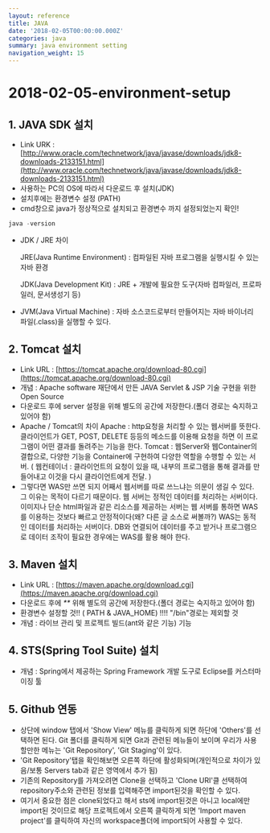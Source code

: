 ```yaml
---
layout: reference
title: JAVA
date: '2018-02-05T00:00:00.000Z'
categories: java
summary: java environment setting
navigation_weight: 15
---
```


# 2018-02-05-environment-setup

## 1. JAVA SDK 설치

* Link URK : [http://www.oracle.com/technetwork/java/javase/downloads/jdk8-downloads-2133151.html](http://www.oracle.com/technetwork/java/javase/downloads/jdk8-downloads-2133151.html) 
* 사용하는 PC의 OS에 따라서 다운로드 후 설치\(JDK\)
* 설치후에는 환경변수 설정 \(PATH\)
* cmd창으로 java가 정상적으로 설치되고 환경변수 까지 설정되었는지 확인!

```javascript
java -version
```

* JDK / JRE 차이

  JRE\(Java Runtime Environment\) : 컴파일된 자바 프로그램을 실행시킬 수 있는 자바 환경

  JDK\(Java Development Kit\) : JRE + 개발에 필요한 도구\(자바 컴파일러, 프로파일러, 문서생성기 등\)

* JVM\(Java Virtual Machine\) : 자바 소스코드로부터 만들어지는 자바 바이너리 파일\(.class\)을 실행할 수 있다.  

## 2. Tomcat 설치

* Link URL : [https://tomcat.apache.org/download-80.cgi](https://tomcat.apache.org/download-80.cgi)
* 개념 : Apache software 재단에서 만든 JAVA Servlet & JSP 기술 구현을 위한 Open Source
* 다운로드 후에 server 설정을 위해 별도의 공간에 저장한다.\(폴더 경로는 숙지하고 있어야 함\)
* Apache / Tomcat의 차이 Apache : http요청을 처리할 수 있는 웹서버를 뜻한다. 클라이언트가 GET, POST, DELETE 등등의 메소드를 이용해 요청을 하면 이 프로그램이 어떤 결과를 돌려주는 기능을 한다. Tomcat : 웹Server와 웹Container의 결합으로, 다양한 기능을 Container에 구현하여 다양한 역할을 수행할 수 있는 서버. \( 웹컨테이너 : 클라이언트의 요청이 있을 때, 내부의 프로그램을 통해 결과를 만들어내고 이것을 다시 클라이언트에게 전달. \)
* 그렇다면 WAS만 쓰면 되지 어째서 웹서버를 따로 쓰느냐는 의문이 생길 수 있다. 그 이유는 목적이 다르기 때문이다. 웹 서버는 정적인 데이터를 처리하는 서버이다. 이미지나 단순 html파일과 같은 리소스를 제공하는 서버는 웹 서버를 통하면 WAS를 이용하는 것보다 빠르고 안정적이다\(왜? 다른 글 소스로 써볼까?\) WAS는 동적인 데이터를 처리하는 서버이다. DB와 연결되어 데이터를 주고 받거나 프로그램으로 데이터 조작이 필요한 경우에는 WAS를 활용 해야 한다.

## 3. Maven 설치

* Link URL : [https://maven.apache.org/download.cgi](https://maven.apache.org/download.cgi)
* 다운로드 후에 _\*\*_ 위해 별도의 공간에 저장한다.\(폴더 경로는 숙지하고 있어야 함\)
* 환경변수 설정할 것!! \( PATH & JAVA\_HOME\) !!!! "/bin"경로는 제외할 것
* 개념 : 라이브 관리 및 프로젝트 빌드\(ant와 같은 기능\) 기능

## 4. STS\(Spring Tool Suite\) 설치

* 개념 : Spring에서 제공하는 Spring Framework 개발 도구로 Eclipse를 커스터마이징 툴

## 5. Github 연동

* 상단에 window 탭에서 'Show View' 메뉴를 클릭하게 되면 하단에 'Others'를 선택하면 된다. Git 폴더를 클릭하게 되면 Git과 관련된 메뉴들이 보이며 우리가 사용할만한 메뉴는 'Git Repository', 'Git Staging'이 있다. 
* 'Git Repository'탭을 확인해보면 오른쪽 하단에 활성화되며\(개인적으로 차이가 있음/보통 Servers tab과 같은 영역에서 추가 됨\)
* 기존의 Repository를 가져오려면 Clone을 선택하고 'Clone URI'클 선택하여 repository주소와 관련된 정보를 입력해주면 import된것을 확인할 수 있다. 
* 여기서 중요한 점은 clone되었다고 해서 sts에 import된것은 아니고 local에만 import된 것이므로 해당 프로젝트에서 오른쪽 클릭하게 되면 'Import maven project'를 클릭하여 자신의 workspace폴더에 import되어 사용할 수 있다. 

